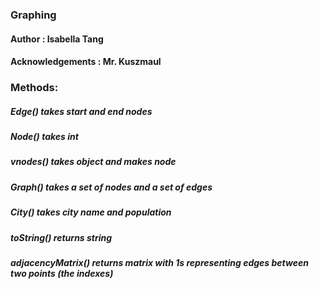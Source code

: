 ### Graphing
#### Author : Isabella Tang
#### Acknowledgements : Mr. Kuszmaul
### Methods:
##### Edge() takes start and end nodes
##### Node() takes int
##### vnodes() takes object and makes node
##### Graph() takes a set of nodes and a set of edges
##### City() takes city name and population
##### toString() returns string
##### adjacencyMatrix() returns matrix with 1s representing edges between two points (the indexes)
